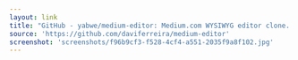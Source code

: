 ```yaml
---
layout: link
title: "GitHub - yabwe/medium-editor: Medium.com WYSIWYG editor clone. Uses contenteditable API to implement a rich text solution."
source: 'https://github.com/daviferreira/medium-editor'
screenshot: 'screenshots/f96b9cf3-f528-4cf4-a551-2035f9a8f102.jpg'
---
```



